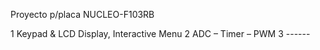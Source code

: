 Proyecto p/placa NUCLEO-F103RB 

1 Keypad & LCD Display, Interactive Menu
2 ADC – Timer – PWM
3 ------
